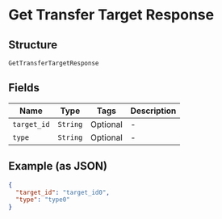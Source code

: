
# Get Transfer Target Response

## Structure

`GetTransferTargetResponse`

## Fields

| Name | Type | Tags | Description |
|  --- | --- | --- | --- |
| `target_id` | `String` | Optional | - |
| `type` | `String` | Optional | - |

## Example (as JSON)

```json
{
  "target_id": "target_id0",
  "type": "type0"
}
```


